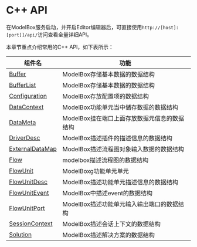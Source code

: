 # C++ API

在ModelBox服务启动，并开启Editor编辑器后，可直接使用`http://[host]:[port]]/api/`访问查看全量详细API。

本章节重点介绍常用的C++ API，如下表所示：

|组件名|功能|
|-|-|
|[Buffer](c++/modelbox_buffer.md)| ModelBox存储基本数据的数据结构|
|[BufferList](c++/modelbox_bufferlist.md)| ModelBox存储基本数据的数据结构|
|[Configuration](c++/modelbox_configuration.md)| ModelBox存放配置项的数据结构|
|[DataContext](c++/modelbox_datacontext.md)| ModelBox功能单元当中储存数据的数据结构|
|[DataMeta](c++/modelbox_datameta.md)| ModelBox挂在端口上面存放数据元信息的数据结构|
|[DriverDesc](c++/modelbox_driverdesc.md) | ModelBox描述插件的描述信息的数据结构|
|[ExternalDataMap](c++/modelbox_externaldatamap)| ModelBox描述流程图对象输入数据的数据结构|
|[Flow](c++/modelbox_flow.md)| modelbox描述流程图的数据结构|
|[FlowUnit](c++/modelbox_flowunit.md)| ModelBoxg功能单元单元|
|[FlowUnitDesc](c++/modelbox_flowunitdesc.md) | ModelBox描述功能单元描述信息的数据结构|
|[FlowUnitEvent](c++/modelbox_flowunitevent.md)| ModelBox中描述event的数据结构|
|[FlowUnitPort](c++/modelbox_flowunitport.md) | ModelBox描述功能单元输入输出端口的数据结构|
|[SessionContext](c++/modelbox_sessioncontext.md)| ModelBox描述会话上下文的数据结构|
|[Solution](c++/modelbox_solution.md)| ModelBox描述解决方案的数据结构|
